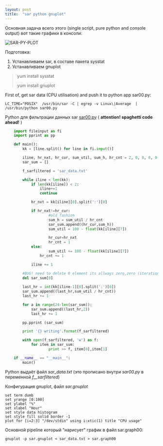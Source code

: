 ```yaml
---
layout: post
title:  "sar python gnuplot"
---
```


Основная задача всего этого (single script, pure python and console output) вот такие графики в консоли:

![SAR-PY-PLOT](https://joingig.github.io/images/sar-py-00.jpg)

Подготовка:

1. Устанавливаем sar, в составе пакета sysstat
1. Устанавливаем gnuplot

> yum install sysstat
>
> yum install gnuplot
        

First of, get sar data (CPU utilisation) and push it to python app sar00.py:

    LC_TIME="POSIX"  /usr/bin/sar -C | egrep -v Linux\|Average  | /usr/bin/python sar00.py

Python для фильтрации данных sar [sar00.py](https://github.com/joingig/joingig.github.io/blob/master/sar00.py) ( **attention! spaghetti code ahead!** )


```python
	import fileinput as fi
	import pprint as pp

	def main():
    	kk = [line.split() for line in fi.input()]

    	iline, hr_nxt, hr_cur, sum_util, sum_h, hr_cnt = 2, 0, 0, 0, 0, 1;
    	sar_sum = []

    	f_sarfiltered = 'sar_data.txt'

    	while iline < len(kk):
        	if len(kk[iline]) < 2:
           	 	iline+=1
            	continue

        	hr_nxt = kk[iline][0].split(':')[0]

        	if hr_nxt!=hr_cur:
            		#old fashion
            		sum_h = sum_util / hr_cnt
            		sar_sum.append((hr_cur,sum_h))
            		sum_util = 100 - float(kk[iline][7])

            		hr_cur=hr_nxt
            		hr_cnt = 1
        	else:
            		sum_util += 100 - float(kk[iline][7])
           		hr_cnt += 1

       	 	iline += 1

    	#BUG! need to delete 0 element its allways zero,zero (iteration algo error)
    	del sar_sum[0]
    
    	last_hr = int(kk[iline-1][0].split(':')[0])
    	sar_sum.append((last_hr,sum_util / hr_cnt))
    	last_hr += 1

    	for a in range(24-len(sar_sum)):
        	sar_sum.append((last_hr,2))
        	last_hr += 1

    	pp.pprint (sar_sum)

    	print '{} writing'.format(f_sarfiltered)

    	with open(f_sarfiltered, 'w') as f:
        	for item in sar_sum:
            		print >> f, item[0],item[1]

	if __name__ == "__main__":
		main()
```

Python выдаёт файл *sar_data.txt* (это прописано внутри *sar00.py* в переменной *f__sarfiltered*)

Конфигурация gnuplot, файл *sar.gnuplot*

    set term dumb
    set yrange [0:100]
    set ylabel "%"
    set xlabel "Hour"
    set style data histogram
    set style fill solid border -1
    plot for [i=2:3] "/dev/stdin" using i:xtic(1) title "CPU usage"

Основной pipeline который "нарисует" график в файл sar.graph00:

    gnuplot -p sar.gnuplot < sar_data.txt > sar.graph00

